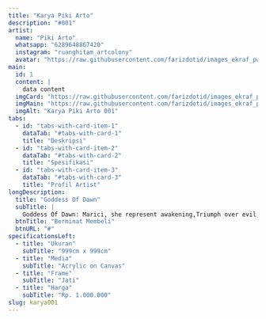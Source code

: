 ```yaml
---
title: "Karya Piki Arto"
description: "#001"
artist:
  name: "Piki Arto"
  whatsapp: "6289648867420"
  instagram: "ruanghitam_artcolony"
  avatar: "https://raw.githubusercontent.com/farizdotid/images_ekraf_pwk/main/subsektor_senirupa/om_pikoy.jpg"
main:
  id: 1
  content: |
    data content
  imgCard: "https://raw.githubusercontent.com/farizdotid/images_ekraf_pwk/main/purwarupa/compressed/057_piki.jpg"
  imgMain: "https://raw.githubusercontent.com/farizdotid/images_ekraf_pwk/main/purwarupa/compressed/057_piki.jpg"
  imgAlt: "Karya Piki Arto 001"
tabs:
  - id: "tabs-with-card-item-1"
    dataTab: "#tabs-with-card-1"
    title: "Deskripsi"
  - id: "tabs-with-card-item-2"
    dataTab: "#tabs-with-card-2"
    title: "Spesifikasi"
  - id: "tabs-with-card-item-3"
    dataTab: "#tabs-with-card-3"
    title: "Profil Artist"
longDescription:
  title: "Goddess Of Dawn"
  subTitle: |
    Goddess Of Dawn: Marici, she represent awakening,Triumph over evil,and victory inthe face of extreme hardship. She Is depicted as the goddess of dawn or light, a healer, or the one who seems enligtenment of all beings.
  btnTitle: "Berminat Membeli"
  btnURL: "#"
specificationsLeft:
  - title: "Ukuran"
    subTitle: "999cm x 999cm"
  - title: "Media"
    subTitle: "Acrylic on Canvas"
  - title: "Frame"
    subTitle: "Jati"
  - title: "Harga"
    subTitle: "Rp. 1.000.000"
slug: karya001  
---
```

